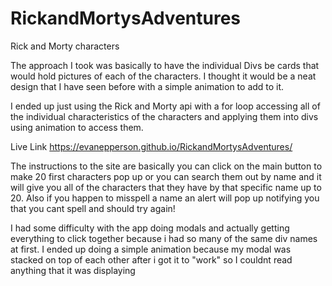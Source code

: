 # RickandMortysAdventures
Rick and Morty characters

The approach I took was basically to have the individual Divs be cards that would hold pictures of each of the characters. I thought it would be a neat design that I have seen before with a simple animation to add to it. 

I ended up just using the Rick and Morty api with a for loop accessing all of the individual characteristics of the characters and applying them into divs using animation to access them.

Live Link https://evanepperson.github.io/RickandMortysAdventures/

The instructions to the site are basically you can click on the main button to make 20 first characters pop up or you can search them out by name and it will give you all of the characters that they have by that specific name up to 20. Also if you happen to misspell a name an alert will pop up notifying you that you cant spell and should try again!

I had some difficulty with the app doing modals and actually getting everything to click together because i had so many of the same div names at first. I ended up doing a simple animation because my modal was stacked on top of each other after i got it to "work" so I couldnt read anything that it was displaying
